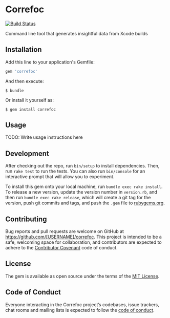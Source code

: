 # Correfoc

[![Build Status](https://travis-ci.org/pepibumur/correfoc.svg?branch=master)](https://travis-ci.org/pepibumur/correfoc)

Command line tool that generates insightful data from Xcode builds

## Installation

Add this line to your application's Gemfile:

```ruby
gem 'correfoc'
```

And then execute:

    $ bundle

Or install it yourself as:

    $ gem install correfoc

## Usage

TODO: Write usage instructions here

## Development

After checking out the repo, run `bin/setup` to install dependencies. Then, run `rake test` to run the tests. You can also run `bin/console` for an interactive prompt that will allow you to experiment.

To install this gem onto your local machine, run `bundle exec rake install`. To release a new version, update the version number in `version.rb`, and then run `bundle exec rake release`, which will create a git tag for the version, push git commits and tags, and push the `.gem` file to [rubygems.org](https://rubygems.org).

## Contributing

Bug reports and pull requests are welcome on GitHub at https://github.com/[USERNAME]/correfoc. This project is intended to be a safe, welcoming space for collaboration, and contributors are expected to adhere to the [Contributor Covenant](http://contributor-covenant.org) code of conduct.

## License

The gem is available as open source under the terms of the [MIT License](https://opensource.org/licenses/MIT).

## Code of Conduct

Everyone interacting in the Correfoc project’s codebases, issue trackers, chat rooms and mailing lists is expected to follow the [code of conduct](https://github.com/[USERNAME]/correfoc/blob/master/CODE_OF_CONDUCT.md).
